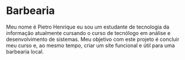 # Barbearia
Meu nome é Pietro Henrique eu sou um estudante de tecnologia da informação atualmente cursando o curso de tecnólogo em análise e desenvolvimento de sistemas. Meu objetivo com este projeto é concluir meu curso e, ao mesmo tempo, criar um site funcional e útil para uma barbearia local.
